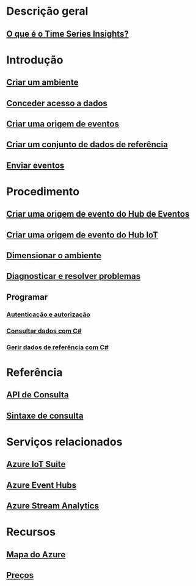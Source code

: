 # Descrição geral
## [O que é o Time Series Insights?](time-series-insights-overview.md)

# Introdução
## [Criar um ambiente](time-series-insights-get-started.md)
## [Conceder acesso a dados](time-series-insights-data-access.md)
## [Criar uma origem de eventos](time-series-insights-add-event-source.md)
## [Criar um conjunto de dados de referência](time-series-insights-add-reference-data-set.md)
## [Enviar eventos](time-series-insights-send-events.md)

# Procedimento
## [Criar uma origem de evento do Hub de Eventos](time-series-insights-how-to-add-an-event-source-eventhub.md)
## [Criar uma origem de evento do Hub IoT](time-series-insights-how-to-add-an-event-source-iothub.md)
## [Dimensionar o ambiente](time-series-insights-how-to-scale-your-environment.md)
## [Diagnosticar e resolver problemas](time-series-insights-diagnose-and-solve-problems.md)
## Programar
### [Autenticação e autorização](time-series-insights-authentication-and-authorization.md)
### [Consultar dados com C#](time-series-insights-query-data-csharp.md)
### [Gerir dados de referência com C#](time-series-insights-manage-reference-data-csharp.md)

# Referência
## [API de Consulta](/rest/api/time-series-insights/time-series-insights-reference-queryapi)
## [Sintaxe de consulta](/rest/api/time-series-insights/time-series-insights-reference-query-syntax)

# Serviços relacionados
## [Azure IoT Suite](/azure/iot-suite/)
## [Azure Event Hubs](/azure/event-hubs/)
## [Azure Stream Analytics](/azure/stream-analytics/)

# Recursos
## [Mapa do Azure](https://azure.microsoft.com/roadmap/)
## [Preços](https://azure.microsoft.com/pricing/details/time-series-insights/)
